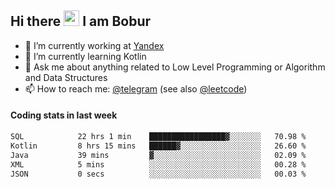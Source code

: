 ## Hi there <img src="https://media.giphy.com/media/hvRJCLFzcasrR4ia7z/giphy.gif" width="25px" height="25px"> I am Bobur

- 💼 I’m currently working at [Yandex](https://yandex.ru/)
- 🌱 I’m currently learning Kotlin
- 💬 Ask me about anything related to Low Level Programming or Algorithm and Data Structures
- 📫 How to reach me: [@telegram](https://t.me/octoant) (see also [@leetcode](https://leetcode.com/octoant/))    

#### Coding stats in last week

<!--START_SECTION:waka-->

```txt
SQL            22 hrs 1 min    █████████████████▓░░░░░░░   70.98 %
Kotlin         8 hrs 15 mins   ██████▓░░░░░░░░░░░░░░░░░░   26.60 %
Java           39 mins         ▓░░░░░░░░░░░░░░░░░░░░░░░░   02.09 %
XML            5 mins          ░░░░░░░░░░░░░░░░░░░░░░░░░   00.28 %
JSON           0 secs          ░░░░░░░░░░░░░░░░░░░░░░░░░   00.03 %
```

<!--END_SECTION:waka-->
